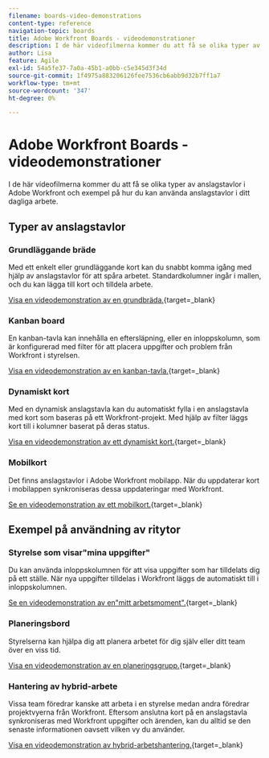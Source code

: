 ```yaml
---
filename: boards-video-demonstrations
content-type: reference
navigation-topic: boards
title: Adobe Workfront Boards - videodemonstrationer
description: I de här videofilmerna kommer du att få se olika typer av anslagstavlor i Adobe Workfront och exempel på hur du kan använda anslagstavlor i ditt dagliga arbete.
author: Lisa
feature: Agile
exl-id: 54a5fe37-7a0a-45b1-a0bb-c5e345d3f34d
source-git-commit: 1f4975a883206126fee7536cb6abb9d32b7ff1a7
workflow-type: tm+mt
source-wordcount: '347'
ht-degree: 0%

---
```


# Adobe Workfront Boards - videodemonstrationer

I de här videofilmerna kommer du att få se olika typer av anslagstavlor i Adobe Workfront och exempel på hur du kan använda anslagstavlor i ditt dagliga arbete.

## Typer av anslagstavlor

### Grundläggande bräde

Med ett enkelt eller grundläggande kort kan du snabbt komma igång med hjälp av anslagstavlor för att spåra arbetet. Standardkolumner ingår i mallen, och du kan lägga till kort och tilldela arbete.

[Visa en videodemonstration av en grundbräda.](https://video.tv.adobe.com/v/3416382/){target=_blank}

### Kanban board

En kanban-tavla kan innehålla en eftersläpning, eller en inloppskolumn, som är konfigurerad med filter för att placera uppgifter och problem från Workfront i styrelsen.

[Visa en videodemonstration av en kanban-tavla.](https://video.tv.adobe.com/v/3416383/){target=_blank}

### Dynamiskt kort

Med en dynamisk anslagstavla kan du automatiskt fylla i en anslagstavla med kort som baseras på ett Workfront-projekt. Med hjälp av filter läggs kort till i kolumner baserat på deras status.

[Visa en videodemonstration av ett dynamiskt kort.](https://video.tv.adobe.com/v/3422404/){target=_blank}

### Mobilkort

Det finns anslagstavlor i Adobe Workfront mobilapp. När du uppdaterar kort i mobilappen synkroniseras dessa uppdateringar med Workfront.

[Se en videodemonstration av ett mobilkort.](https://video.tv.adobe.com/v/3416379/){target=_blank}

## Exempel på användning av ritytor

### Styrelse som visar&quot;mina uppgifter&quot;

Du kan använda inloppskolumnen för att visa uppgifter som har tilldelats dig på ett ställe. När nya uppgifter tilldelas i Workfront läggs de automatiskt till i inloppskolumnen.

[Se en videodemonstration av en&quot;mitt arbetsmoment&quot;.](https://video.tv.adobe.com/v/3416378/){target=_blank}

### Planeringsbord

Styrelserna kan hjälpa dig att planera arbetet för dig själv eller ditt team över en viss tid.

[Visa en videodemonstration av en planeringsgrupp.](https://video.tv.adobe.com/v/3416380/){target=_blank}

### Hantering av hybrid-arbete

Vissa team föredrar kanske att arbeta i en styrelse medan andra föredrar projektvyerna från Workfront. Eftersom anslutna kort på en anslagstavla synkroniseras med Workfront uppgifter och ärenden, kan du alltid se den senaste informationen oavsett vilken vy du använder.

[Visa en videodemonstration av hybrid-arbetshantering.](https://video.tv.adobe.com/v/3416381/){target=_blank}
